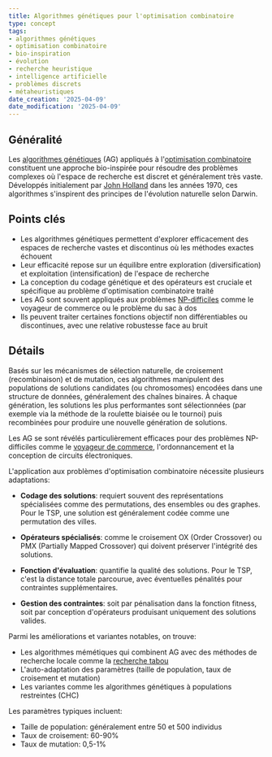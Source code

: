 ```yaml
---
title: Algorithmes génétiques pour l'optimisation combinatoire
type: concept
tags:
- algorithmes génétiques
- optimisation combinatoire
- bio-inspiration
- évolution
- recherche heuristique
- intelligence artificielle
- problèmes discrets
- métaheuristiques
date_creation: '2025-04-09'
date_modification: '2025-04-09'
---
```

## Généralité

Les [algorithmes génétiques](https://fr.wikipedia.org/wiki/Algorithme_g%C3%A9n%C3%A9tique) (AG) appliqués à l'[optimisation combinatoire](https://fr.wikipedia.org/wiki/Optimisation_combinatoire) constituent une approche bio-inspirée pour résoudre des problèmes complexes où l'espace de recherche est discret et généralement très vaste. Développés initialement par [John Holland](https://fr.wikipedia.org/wiki/John_Henry_Holland) dans les années 1970, ces algorithmes s'inspirent des principes de l'évolution naturelle selon Darwin.

## Points clés

- Les algorithmes génétiques permettent d'explorer efficacement des espaces de recherche vastes et discontinus où les méthodes exactes échouent
- Leur efficacité repose sur un équilibre entre exploration (diversification) et exploitation (intensification) de l'espace de recherche
- La conception du codage génétique et des opérateurs est cruciale et spécifique au problème d'optimisation combinatoire traité
- Les AG sont souvent appliqués aux problèmes [NP-difficiles](https://fr.wikipedia.org/wiki/Probl%C3%A8me_NP-difficile) comme le voyageur de commerce ou le problème du sac à dos
- Ils peuvent traiter certaines fonctions objectif non différentiables ou discontinues, avec une relative robustesse face au bruit

## Détails

Basés sur les mécanismes de sélection naturelle, de croisement (recombinaison) et de mutation, ces algorithmes manipulent des populations de solutions candidates (ou chromosomes) encodées dans une structure de données, généralement des chaînes binaires. À chaque génération, les solutions les plus performantes sont sélectionnées (par exemple via la méthode de la roulette biaisée ou le tournoi) puis recombinées pour produire une nouvelle génération de solutions.

Les AG se sont révélés particulièrement efficaces pour des problèmes NP-difficiles comme le [voyageur de commerce](https://fr.wikipedia.org/wiki/Probl%C3%A8me_du_voyageur_de_commerce), l'ordonnancement et la conception de circuits électroniques.

L'application aux problèmes d'optimisation combinatoire nécessite plusieurs adaptations:

- **Codage des solutions**: requiert souvent des représentations spécialisées comme des permutations, des ensembles ou des graphes. Pour le TSP, une solution est généralement codée comme une permutation des villes.

- **Opérateurs spécialisés**: comme le croisement OX (Order Crossover) ou PMX (Partially Mapped Crossover) qui doivent préserver l'intégrité des solutions. 

- **Fonction d'évaluation**: quantifie la qualité des solutions. Pour le TSP, c'est la distance totale parcourue, avec éventuelles pénalités pour contraintes supplémentaires.

- **Gestion des contraintes**: soit par pénalisation dans la fonction fitness, soit par conception d'opérateurs produisant uniquement des solutions valides.

Parmi les améliorations et variantes notables, on trouve:
- Les algorithmes mémétiques qui combinent AG avec des méthodes de recherche locale comme la [recherche tabou](https://fr.wikipedia.org/wiki/Recherche_tabou)
- L'auto-adaptation des paramètres (taille de population, taux de croisement et mutation)
- Les variantes comme les algorithmes génétiques à populations restreintes (CHC)

Les paramètres typiques incluent:
- Taille de population: généralement entre 50 et 500 individus
- Taux de croisement: 60-90%
- Taux de mutation: 0,5-1%